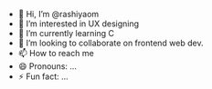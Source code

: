 - 👋 Hi, I’m @rashiyaom
- 👀 I’m interested in UX designing
- 🌱 I’m currently learning C
- 💞️ I’m looking to collaborate on frontend web dev.
- 📫 How to reach me 
- 😄 Pronouns: ...
- ⚡ Fun fact: ...

<!---
rashiyaom/rashiyaom is a ✨ special ✨ repository because its `README.md` (this file) appears on your GitHub profile.
You can click the Preview link to take a look at your changes.
--->
